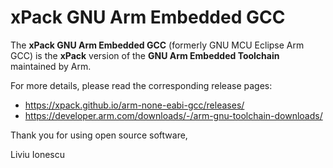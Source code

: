 # xPack GNU Arm Embedded GCC

The **xPack GNU Arm Embedded GCC** (formerly GNU MCU Eclipse Arm GCC)
is the **xPack** version of the **GNU Arm Embedded Toolchain**
maintained by Arm.

For more details, please read the corresponding release pages:

- <https://xpack.github.io/arm-none-eabi-gcc/releases/>
- <https://developer.arm.com/downloads/-/arm-gnu-toolchain-downloads/>

Thank you for using open source software,

Liviu Ionescu
